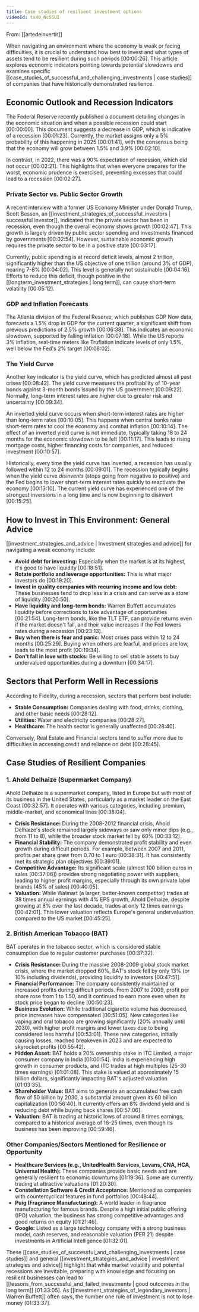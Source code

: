 ```yaml
---
title: Case studies of resilient investment options
videoId: tx40_NcS5UI
---
```


From: [[artedeinvertir]] <br/> 

When navigating an environment where the economy is weak or facing difficulties, it is crucial to understand how best to invest and what types of assets tend to be resilient during such periods <a class="yt-timestamp" data-t="00:00:26">[00:00:26]</a>. This article explores economic indicators pointing towards potential slowdowns and examines specific [[case_studies_of_successful_and_challenging_investments | case studies]] of companies that have historically demonstrated resilience.

## Economic Outlook and Recession Indicators

The Federal Reserve recently published a document detailing changes in the economic situation and when a possible recession could start <a class="yt-timestamp" data-t="00:00:00">[00:00:00]</a>. This document suggests a decrease in GDP, which is indicative of a recession <a class="yt-timestamp" data-t="00:01:23">[00:01:23]</a>. Currently, the market assigns only a 5% probability of this happening in 2025 <a class="yt-timestamp" data-t="00:01:41">[00:01:41]</a>, with the consensus being that the economy will grow between 1.5% and 3.9% <a class="yt-timestamp" data-t="00:02:10">[00:02:10]</a>.

In contrast, in 2022, there was a 90% expectation of recession, which did not occur <a class="yt-timestamp" data-t="00:02:21">[00:02:21]</a>. This highlights that when everyone prepares for the worst, economic prudence is exercised, preventing excesses that could lead to a recession <a class="yt-timestamp" data-t="00:02:27">[00:02:27]</a>.

### Private Sector vs. Public Sector Growth

A recent interview with a former US Economy Minister under Donald Trump, Scott Bessen, an [[investment_strategies_of_successful_investors | successful investor]], indicated that the private sector has been in recession, even though the overall economy shows growth <a class="yt-timestamp" data-t="00:02:47">[00:02:47]</a>. This growth is largely driven by public sector spending and investments financed by governments <a class="yt-timestamp" data-t="00:02:54">[00:02:54]</a>. However, sustainable economic growth requires the private sector to be in a positive state <a class="yt-timestamp" data-t="00:03:17">[00:03:17]</a>.

Currently, public spending is at record deficit levels, almost 2 trillion, significantly higher than the US objective of one trillion (around 3% of GDP), nearing 7-8% <a class="yt-timestamp" data-t="00:04:02">[00:04:02]</a>. This level is generally not sustainable <a class="yt-timestamp" data-t="00:04:16">[00:04:16]</a>. Efforts to reduce this deficit, though positive in the [[longterm_investment_strategies | long term]], can cause short-term volatility <a class="yt-timestamp" data-t="00:05:12">[00:05:12]</a>.

### GDP and Inflation Forecasts

The Atlanta division of the Federal Reserve, which publishes GDP Now data, forecasts a 1.5% drop in GDP for the current quarter, a significant shift from previous predictions of 2.5% growth <a class="yt-timestamp" data-t="00:06:38">[00:06:38]</a>. This indicates an economic slowdown, supported by falling inflation <a class="yt-timestamp" data-t="00:07:18">[00:07:18]</a>. While the US reports 3% inflation, real-time meters like Truflation indicate levels of only 1.5%, well below the Fed's 2% target <a class="yt-timestamp" data-t="00:08:02">[00:08:02]</a>.

### The Yield Curve

Another key indicator is the yield curve, which has predicted almost all past crises <a class="yt-timestamp" data-t="00:08:42">[00:08:42]</a>. The yield curve measures the profitability of 10-year bonds against 3-month bonds issued by the US government <a class="yt-timestamp" data-t="00:09:22">[00:09:22]</a>. Normally, long-term interest rates are higher due to greater risk and uncertainty <a class="yt-timestamp" data-t="00:09:34">[00:09:34]</a>.

An inverted yield curve occurs when short-term interest rates are higher than long-term rates <a class="yt-timestamp" data-t="00:10:05">[00:10:05]</a>. This happens when central banks raise short-term rates to cool the economy and combat inflation <a class="yt-timestamp" data-t="00:10:14">[00:10:14]</a>. The effect of an inverted yield curve is not immediate, typically taking 18 to 24 months for the economic slowdown to be felt <a class="yt-timestamp" data-t="00:11:17">[00:11:17]</a>. This leads to rising mortgage costs, higher financing costs for companies, and reduced investment <a class="yt-timestamp" data-t="00:10:57">[00:10:57]</a>.

Historically, every time the yield curve has inverted, a recession has usually followed within 12 to 24 months <a class="yt-timestamp" data-t="00:09:01">[00:09:01]</a>. The recession typically begins when the yield curve *disinvents* (stops going from negative to positive) and the Fed begins to lower short-term interest rates quickly to reactivate the economy <a class="yt-timestamp" data-t="00:13:10">[00:13:10]</a>. The current yield curve has experienced one of the strongest inversions in a long time and is now beginning to disinvert <a class="yt-timestamp" data-t="00:15:25">[00:15:25]</a>.

## How to Invest in This Environment: General Advice

[[investment_strategies_and_advice | Investment strategies and advice]] for navigating a weak economy include:
*   **Avoid debt for investing:** Especially when the market is at its highest, it's good to have liquidity <a class="yt-timestamp" data-t="00:18:51">[00:18:51]</a>.
*   **Rotate portfolio and leverage opportunities:** This is what major investors do <a class="yt-timestamp" data-t="00:19:20">[00:19:20]</a>.
*   **Invest in quality companies with recurring income and low debt:** These businesses tend to drop less in a crisis and can serve as a store of liquidity <a class="yt-timestamp" data-t="00:20:50">[00:20:50]</a>.
*   **Have liquidity and long-term bonds:** Warren Buffett accumulates liquidity before corrections to take advantage of opportunities <a class="yt-timestamp" data-t="00:21:54">[00:21:54]</a>. Long-term bonds, like the TLT ETF, can provide returns even if the market doesn't fall, and their value increases if the Fed lowers rates during a recession <a class="yt-timestamp" data-t="00:23:13">[00:23:13]</a>.
*   **Buy when there is fear and panic:** Most crises pass within 12 to 24 months <a class="yt-timestamp" data-t="00:25:29">[00:25:29]</a>. Buying when others are fearful, and prices are low, leads to the most profit <a class="yt-timestamp" data-t="00:19:34">[00:19:34]</a>.
*   **Don't fall in love with stocks:** Be willing to sell stable assets to buy undervalued opportunities during a downturn <a class="yt-timestamp" data-t="00:34:17">[00:34:17]</a>.

## Sectors that Perform Well in Recessions

According to Fidelity, during a recession, sectors that perform best include:
*   **Stable Consumption:** Companies dealing with food, drinks, clothing, and other basic needs <a class="yt-timestamp" data-t="00:28:12">[00:28:12]</a>.
*   **Utilities:** Water and electricity companies <a class="yt-timestamp" data-t="00:28:27">[00:28:27]</a>.
*   **Healthcare:** The health sector is generally unaffected <a class="yt-timestamp" data-t="00:28:40">[00:28:40]</a>.

Conversely, Real Estate and Financial sectors tend to suffer more due to difficulties in accessing credit and reliance on debt <a class="yt-timestamp" data-t="00:28:45">[00:28:45]</a>.

## Case Studies of Resilient Companies

### 1. Ahold Delhaize (Supermarket Company)

Ahold Delhaize is a supermarket company, listed in Europe but with most of its business in the United States, particularly as a market leader on the East Coast <a class="yt-timestamp" data-t="00:32:57">[00:32:57]</a>. It operates with various categories, including premium, middle-market, and economical lines <a class="yt-timestamp" data-t="00:38:04">[00:38:04]</a>.

*   **Crisis Resistance:** During the 2008-2012 financial crisis, Ahold Delhaize's stock remained largely sideways or saw only minor dips (e.g., from 11 to 8), while the broader stock market fell by 60% <a class="yt-timestamp" data-t="00:33:12">[00:33:12]</a>.
*   **Financial Stability:** The company demonstrated profit stability and even growth during difficult periods. For example, between 2007 and 2011, profits per share grew from 0.70 to 1 euro <a class="yt-timestamp" data-t="00:38:31">[00:38:31]</a>. It has consistently met its strategic plan objectives <a class="yt-timestamp" data-t="00:39:01">[00:39:01]</a>.
*   **Competitive Advantage:** Its significant scale (almost 100 billion euros in sales <a class="yt-timestamp" data-t="00:37:06">[00:37:06]</a>) provides strong negotiating power with suppliers, leading to higher profit margins, especially through its own private label brands (45% of sales) <a class="yt-timestamp" data-t="00:40:05">[00:40:05]</a>.
*   **Valuation:** While Walmart (a larger, better-known competitor) trades at 38 times annual earnings with 4% EPS growth, Ahold Delhaize, despite growing at 8% over the last decade, trades at only 12 times earnings <a class="yt-timestamp" data-t="00:42:01">[00:42:01]</a>. This lower valuation reflects Europe's general undervaluation compared to the US market <a class="yt-timestamp" data-t="00:45:25">[00:45:25]</a>.

### 2. British American Tobacco (BAT)

BAT operates in the tobacco sector, which is considered stable consumption due to regular customer purchases <a class="yt-timestamp" data-t="00:37:32">[00:37:32]</a>.

*   **Crisis Resistance:** During the massive 2008-2009 global stock market crisis, where the market dropped 60%, BAT's stock fell by only 13% (or 10% including dividends), providing liquidity to investors <a class="yt-timestamp" data-t="00:47:51">[00:47:51]</a>.
*   **Financial Performance:** The company consistently maintained or increased profits during difficult periods. From 2007 to 2009, profit per share rose from 1 to 1.50, and it continued to earn more even when its stock price began to decline <a class="yt-timestamp" data-t="00:50:23">[00:50:23]</a>.
*   **Business Evolution:** While traditional cigarette volume has decreased, price increases have compensated <a class="yt-timestamp" data-t="00:51:05">[00:51:05]</a>. New categories like vaping and oral tobacco are growing significantly (20% annually until 2030), with higher profit margins and lower taxes due to being considered less harmful <a class="yt-timestamp" data-t="00:53:01">[00:53:01]</a>. These new categories, initially causing losses, reached breakeven in 2023 and are expected to skyrocket profits <a class="yt-timestamp" data-t="00:55:42">[00:55:42]</a>.
*   **Hidden Asset:** BAT holds a 20% ownership stake in ITC Limited, a major consumer company in India <a class="yt-timestamp" data-t="01:00:54">[01:00:54]</a>. India is experiencing high growth in consumer products, and ITC trades at high multiples (25-30 times earnings) <a class="yt-timestamp" data-t="01:01:08">[01:01:08]</a>. This stake is valued at approximately 15 billion dollars, significantly impacting BAT's adjusted valuation <a class="yt-timestamp" data-t="01:03:35">[01:03:35]</a>.
*   **Shareholder Value:** BAT aims to generate an accumulated free cash flow of 50 billion by 2030, a substantial amount given its 60 billion capitalization <a class="yt-timestamp" data-t="00:56:40">[00:56:40]</a>. It currently offers an 8% dividend yield and is reducing debt while buying back shares <a class="yt-timestamp" data-t="00:57:06">[00:57:06]</a>.
*   **Valuation:** BAT is trading at historic lows of around 8 times earnings, compared to a historical average of 16-25 times, even though its business has been improving <a class="yt-timestamp" data-t="00:59:46">[00:59:46]</a>.

### Other Companies/Sectors Mentioned for Resilience or Opportunity

*   **Healthcare Services (e.g., UnitedHealth Services, Levans, CNA, HCA, Universal Health):** These companies provide basic needs and are generally resilient to economic downturns <a class="yt-timestamp" data-t="01:19:36">[01:19:36]</a>. Some are currently trading at attractive valuations <a class="yt-timestamp" data-t="01:20:30">[01:20:30]</a>.
*   **Constellation Software & Credit Acceptance:** Mentioned as companies with countercyclical features in fund portfolios <a class="yt-timestamp" data-t="00:48:44">[00:48:44]</a>.
*   **Puig (Fragrance Manufacturing):** A world leader in fragrance manufacturing for famous brands. Despite a high initial public offering (IPO) valuation, the business has strong competitive advantages and good returns on equity <a class="yt-timestamp" data-t="01:21:46">[01:21:46]</a>.
*   **Google:** Listed as a large technology company with a strong business model, cash reserves, and reasonable valuation (PER 21) despite investments in Artificial Intelligence <a class="yt-timestamp" data-t="01:32:01">[01:32:01]</a>.

These [[case_studies_of_successful_and_challenging_investments | case studies]] and general [[investment_strategies_and_advice | investment strategies and advice]] highlight that while market volatility and potential recessions are inevitable, preparing with knowledge and focusing on resilient businesses can lead to [[lessons_from_successful_and_failed_investments | good outcomes in the long term]] <a class="yt-timestamp" data-t="01:33:05">[01:33:05]</a>. As [[investment_strategies_of_legendary_investors | Warren Buffett]] often says, the number one rule of investment is not to lose money <a class="yt-timestamp" data-t="01:33:37">[01:33:37]</a>.